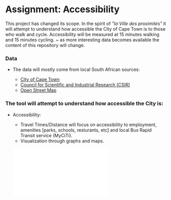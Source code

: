Assignment: Accessibility
========================

This project has changed its scope. In the spirit of *"la Ville des proximités"* it will attempt to understand how accessible the City of Cape Town is to those who walk and cycle. Accessibility will be measured at 15 minutes walking and 15 minutes cycling. ~ as more interesting data becomes available the content of this repository will change.

### Data

 - The data will mostly come from local South African sources:
 
    - [City of Cape Town](https://www.capetown.gov.za)
    - [Council for Scientific and Industrial Research (CSIR)](https://www.csir.co.za)
    - [Open Street Map](https://wiki.openstreetmap.org/wiki/Main_Page7)

### The tool will attempt to understand how accessible the City is:

- Accessibility:

     - Travel Times/Distance will focus on accessibility to employment, amenities [parks, schools, resturants, etc] and local Bus Rapid Transit service (MyCiTi).
     - Visualization through graphs and maps.
     
     ![](./img/Traveltime_to_PublicTransport.html)
